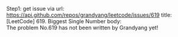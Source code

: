 Step1: get issue via url: https://api.github.com/repos/grandyang/leetcode/issues/619 
 title:[LeetCode] 619. Biggest Single Number 
 body:  
 The problem No.619 has not been written by Grandyang yet!